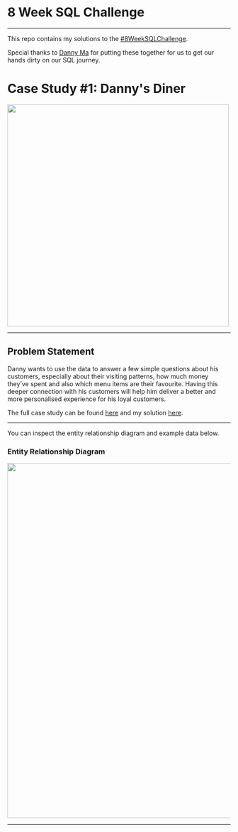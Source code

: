 # 8 Week SQL Challenge
***
This repo contains my solutions to the [#8WeekSQLChallenge](https://8weeksqlchallenge.com/).

Special thanks to [Danny Ma](https://www.linkedin.com/in/datawithdanny) for putting these together for us to get our hands dirty on our SQL journey.
# Case Study #1: Danny's Diner
<img src="https://user-images.githubusercontent.com/67468178/165975945-4fffdeef-1e50-403d-9f27-beb833a2cab3.png" width="500">



***

## Problem Statement
Danny wants to use the data to answer a few simple questions about his customers, especially about their visiting patterns, how much money they’ve spent and also which menu items are their favourite. Having this deeper connection with his customers will help him deliver a better and more personalised experience for his loyal customers.

The full case study can be found [here](https://8weeksqlchallenge.com/case-study-1/ "Danny's Diner") and my solution [here]("https://github.com/AshiruDikko/8-Week-SQL-Challenge/blob/master/Case%20Study%20%231%20-%20Danny's%20Diner/Solution.md").
***
You can inspect the entity relationship diagram and example data below.
### Entity Relationship Diagram

<img src="https://user-images.githubusercontent.com/67468178/167110434-e30062ef-01a2-47be-988f-29a3a9bda60f.png" width="800">


***
